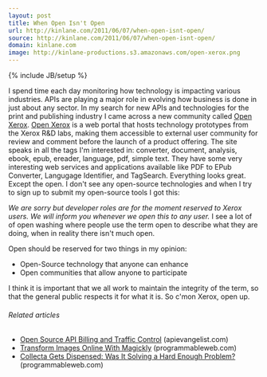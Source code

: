 ```yaml
---
layout: post
title: When Open Isn't Open
url: http://kinlane.com/2011/06/07/when-open-isnt-open/
source: http://kinlane.com/2011/06/07/when-open-isnt-open/
domain: kinlane.com
image: http://kinlane-productions.s3.amazonaws.com/open-xerox.png
---
```

{% include JB/setup %}

<p>
     <a title="Open Xerox" href="https://open.xerox.com/"><img class="c1" src="http://kinlane-productions.s3.amazonaws.com/open-xerox.png" alt="" align="right" /></a>I spend time each day monitoring how technology is impacting various industries. APIs are playing a major role in evolving how business is done in just about any sector. In my search for new APIs and technologies for the print and publishing industry I came across a new community called <a title="Open Xerox" href="https://open.xerox.com/">Open Xerox</a>. <a title="Open Xerox" href="http://developer.mimeo.com/blog/blog_detail.php?ID=123">Open Xerox</a> is a web portal that hosts technology prototypes from the Xerox R&amp;D labs, making them accessible to external user community for review and comment before the launch of a product offering. The site speaks in all the tags I'm interested in: converter, document, analysis, ebook, epub, ereader, language, pdf, simple text. They have some very interesting web services and applications available like PDF to EPub Converter, Langugage Identifier, and TagSearch. Everything looks great. Except the open. I don't see any open-source technologies and when I try to sign up to submit my open-source tools I got this:
</p>
<p class="c2">
     <em>We are sorry but developer roles are for the moment reserved to Xerox users. We will inform you whenever we open this to any user.</em> I see a lot of of open washing where people use the term open to describe what they are doing, when in reality there isn't much open.
</p>
<p>
     Open should be reserved for two things in my opinion:
</p>
<ul class="mainlist">
     <li>Open-Source technology that anyone can enhance
     </li>
     <li>Open communities that allow anyone to participate
     </li>
</ul>
<p>
     I think it is important that we all work to maintain the integrity of the term, so that the general public respects it for what it is. So c'mon Xerox, open up.
</p>
<h6 class="zemanta-related-title c3">
     Related articles
</h6>
<ul class="zemanta-article-ul">
     <li class="zemanta-article-ul-li">
          <a href="http://blog.apievangelist.com/2011/05/21/open-source-api-billing-and-traffic-control/">Open Source API Billing and Traffic Control</a> (apievangelist.com)
     </li>
     <li class="zemanta-article-ul-li">
          <a href="http://blog.programmableweb.com/2011/05/17/transform-images-online-with-magickly/">Transform Images Online With Magickly</a> (programmableweb.com)
     </li>
     <li class="zemanta-article-ul-li">
          <a href="http://blog.programmableweb.com/2011/06/02/collecta-gets-dispensed-was-it-solving-a-hard-enough-problem/">Collecta Gets Dispensed: Was It Solving a Hard Enough Problem?</a> (programmableweb.com)
     </li>
</ul>